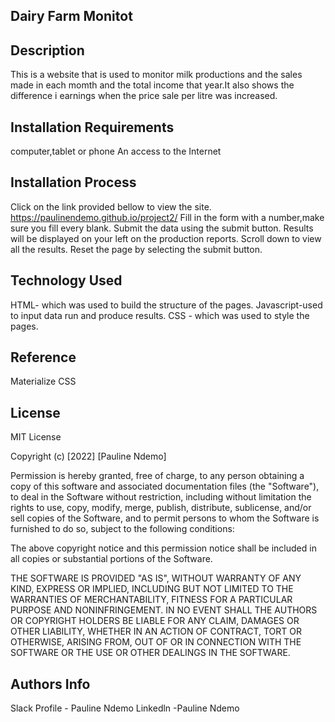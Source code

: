 ## Dairy Farm Monitot

## Description 
This is a website that is used to monitor milk productions and the sales made in each momth and the total income that year.It also shows the difference i earnings when the price sale per litre was increased.

## Installation Requirements 
computer,tablet or phone
An access to the Internet

## Installation Process
 Click on the link provided bellow to view the site.
https://paulinendemo.github.io/project2/
Fill in the form with a number,make sure you fill every blank.
Submit the data using the submit button.
Results will be displayed on your left on the production reports.
Scroll down to view all the results.
Reset the page by selecting the submit button.
## Technology Used 
HTML- which was used to build the structure of the pages.
Javascript-used to input data run and produce results.
CSS - which was used to style the pages.

## Reference
Materialize CSS

## License 
MIT License

Copyright (c) [2022] [Pauline Ndemo]

Permission is hereby granted, free of charge, to any person obtaining a copy of this software and associated documentation files (the "Software"), to deal in the Software without restriction, including without limitation the rights to use, copy, modify, merge, publish, distribute, sublicense, and/or sell copies of the Software, and to permit persons to whom the Software is furnished to do so, subject to the following conditions:

The above copyright notice and this permission notice shall be included in all copies or substantial portions of the Software.

THE SOFTWARE IS PROVIDED "AS IS", WITHOUT WARRANTY OF ANY KIND, EXPRESS OR IMPLIED, INCLUDING BUT NOT LIMITED TO THE WARRANTIES OF MERCHANTABILITY, FITNESS FOR A PARTICULAR PURPOSE AND NONINFRINGEMENT. IN NO EVENT SHALL THE AUTHORS OR COPYRIGHT HOLDERS BE LIABLE FOR ANY CLAIM, DAMAGES OR OTHER LIABILITY, WHETHER IN AN ACTION OF CONTRACT, TORT OR OTHERWISE, ARISING FROM, OUT OF OR IN CONNECTION WITH THE SOFTWARE OR THE USE OR OTHER DEALINGS IN THE SOFTWARE.

## Authors Info 
Slack Profile - Pauline Ndemo
Linkedln -Pauline Ndemo